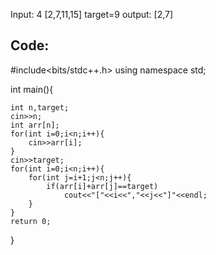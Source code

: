 Input: 4
[2,7,11,15]
target=9
output: [2,7]

Code:
------

#include<bits/stdc++.h>
using namespace std;

int main(){

    int n,target;
    cin>>n;
    int arr[n];
    for(int i=0;i<n;i++){
        cin>>arr[i];
    }
    cin>>target;
    for(int i=0;i<n;i++){
        for(int j=i+1;j<n;j++){
            if(arr[i]+arr[j]==target)
                cout<<"["<<i<<","<<j<<"]"<<endl;
        }
    }
    return 0;
    
}
